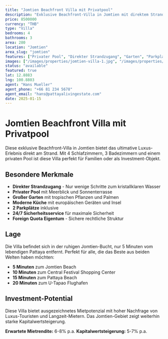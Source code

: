 ```yaml
---
title: "Jomtien Beachfront Villa mit Privatpool"
description: "Exklusive Beachfront-Villa in Jomtien mit direktem Strandzugang, privatem Pool und 4 Schlafzimmern. Foreign Quota verfügbar."
price: 8500000
currency: "THB"
type: "Villa"
bedrooms: 4
bathrooms: 3
area: 280
location: "Jomtien"
area_slug: "jomtien"
features: ["Privater Pool", "Direkter Strandzugang", "Garten", "Parkplatz", "24/7 Sicherheit", "Foreign Quota"]
images: ["/images/properties/jomtien-villa-1.jpg", "/images/properties/jomtien-villa-2.jpg"]
status: "available"
featured: true
lat: 12.8883
lng: 100.8803
agent: "Hans Mueller"
agent_phone: "+66 81 234 5678"
agent_email: "hans@pattayalivingestate.com"
date: 2025-01-15
---
```


# Jomtien Beachfront Villa mit Privatpool

Diese exklusive Beachfront-Villa in Jomtien bietet das ultimative Luxus-Erlebnis direkt am Strand. Mit 4 Schlafzimmern, 3 Badezimmern und einem privaten Pool ist diese Villa perfekt für Familien oder als Investment-Objekt.

## Besondere Merkmale

- **Direkter Strandzugang** - Nur wenige Schritte zum kristallklaren Wasser
- **Privater Pool** mit Meerblick und Sonnenterrasse
- **Großer Garten** mit tropischen Pflanzen und Palmen
- **Moderne Küche** mit europäischen Geräten und Insel
- **2 Parkplätze** inklusive
- **24/7 Sicherheitsservice** für maximale Sicherheit
- **Foreign Quota Eigentum** - Sichere rechtliche Struktur

## Lage

Die Villa befindet sich in der ruhigen Jomtien-Bucht, nur 5 Minuten vom lebendigen Pattaya entfernt. Perfekt für alle, die das Beste aus beiden Welten haben möchten:

- **5 Minuten** zum Jomtien Beach
- **10 Minuten** zum Central Festival Shopping Center
- **15 Minuten** zum Pattaya Beach
- **20 Minuten** zum U-Tapao Flughafen

## Investment-Potential

Diese Villa bietet ausgezeichnetes Mietpotenzial mit hoher Nachfrage von Luxus-Touristen und Langzeit-Mietern. Das Jomtien-Gebiet zeigt weiterhin starke Kapitalwertsteigerung.

**Erwartete Mietrendite:** 6-8% p.a.
**Kapitalwertsteigerung:** 5-7% p.a.
